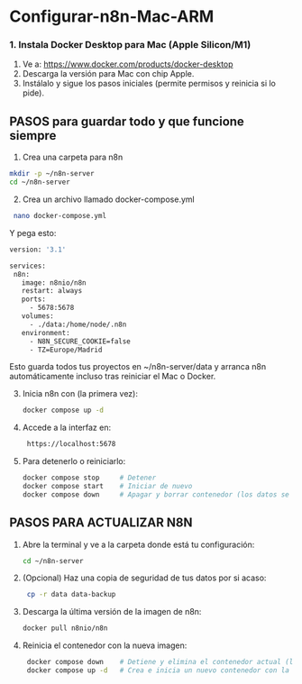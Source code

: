 # Configurar-n8n-Mac-ARM

### 1. Instala Docker Desktop para Mac (Apple Silicon/M1)
1.	Ve a: https://www.docker.com/products/docker-desktop
2.	Descarga la versión para Mac con chip Apple.
3.	Instálalo y sigue los pasos iniciales (permite permisos y reinicia si lo pide).

## PASOS para guardar todo y que funcione siempre
1. Crea una carpeta para n8n
  ```bash
  mkdir -p ~/n8n-server
  cd ~/n8n-server
  ```
2. Crea un archivo llamado docker-compose.yml
 ```bash
  nano docker-compose.yml
  ```
Y pega esto:
 ```bash
version: '3.1'

services:
  n8n:
    image: n8nio/n8n
    restart: always
    ports:
      - 5678:5678
    volumes:
      - ./data:/home/node/.n8n
    environment:
      - N8N_SECURE_COOKIE=false
      - TZ=Europe/Madrid
  ```
Esto guarda todos tus proyectos en ~/n8n-server/data y arranca n8n automáticamente incluso tras reiniciar el Mac o Docker.

3. Inicia n8n con (la primera vez):
    ```bash
    docker compose up -d
    ```
4. Accede a la interfaz en:
   ```bash
    https://localhost:5678
    ```
5. Para detenerlo o reiniciarlo:

    ```bash
    docker compose stop     # Detener
    docker compose start    # Iniciar de nuevo
    docker compose down     # Apagar y borrar contenedor (los datos se conservan)
    ```

## PASOS PARA ACTUALIZAR N8N
1. Abre la terminal y ve a la carpeta donde está tu configuración:
    ```bash
    cd ~/n8n-server
    ```
2. (Opcional) Haz una copia de seguridad de tus datos por si acaso:
   ```bash
    cp -r data data-backup
    ```
3. Descarga la última versión de la imagen de n8n:
      ```bash
    docker pull n8nio/n8n
    ```
4. Reinicia el contenedor con la nueva imagen:
   ```bash
    docker compose down    # Detiene y elimina el contenedor actual (los datos persisten)
    docker compose up -d   # Crea e inicia un nuevo contenedor con la versión actualizada
    ```
